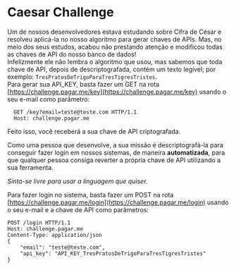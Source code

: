 # Caesar Challenge
Um de nossos desenvolvedores estava estudando sobre Cifra de César e resolveu aplicá-la no nosso algoritmo para gerar chaves de APIs.
Mas, no meio dos seus estudos, acabou não prestando atenção e modificou todas as chaves de API do nosso banco de dados!<br/>
Infelizmente ele não lembra o algoritmo que usou, mas sabemos que toda chave de API, depois de descriptografada, contém um texto legível; por exemplo: `TresPratosDeTrigoParaTresTigresTristes`.<br/>
Para gerar sua API_KEY, basta fazer um GET na rota [https://challenge.pagar.me/key](https://challenge.pagar.me/key) usando o seu e-mail como parâmetro:
```
  GET /key?email=teste@teste.com HTTP/1.1
  Host: challenge.pagar.me
```
Feito isso, você receberá a sua chave de API criptografada.

Como uma pessoa que desenvolve, a sua missão é descriptografá-la para conseguir fazer login em nossos sistemas, de maneira **automatizada**, para que qualquer pessoa consiga reverter a própria chave de API utilizando a sua ferramenta.<br/>

*Sinta-se livre para usar a linguagem que quiser.*

Para fazer login no sistema, basta fazer um POST na rota [https://challenge.pagar.me/login](https://challenge.pagar.me/login) usando o seu e-mail e a chave de API como parâmetros:
```
POST /login HTTP/1.1
Host: challenge.pagar.me
Content-Type: application/json
{ 
    "email": "teste@teste.com", 
    "api_key": "API_KEY_TresPratosDeTrigoParaTresTigresTristes"
}
```

